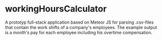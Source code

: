 # workingHoursCalculator
A prototyp full-stack application based on Meteor JS for parsing .csv-files that contain the work shifts of a company's employees. The example output is a month's pay for each employee including his overtime compensation.
